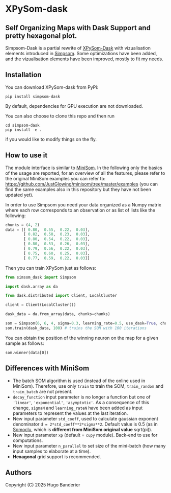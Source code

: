<h1>XPySom-dask</h1>

Self Organizing Maps with Dask Support and pretty hexagonal plot.
--------------------

Simpsom-Dask is a partial rewrite of [XPySom-Dask](https://github.com/jcfaracco/xpysom-dask) with vizualisation elements introduced in [Simpsom](https://github.com/fcomitani/simpsom). Some optimizations have been added, and the vizualisation elements have been improved, mostly to fit my needs.

Installation
---------------------

You can download XPySom-dask from PyPi:

    pip install simpsom-dask

By default, dependencies for GPU execution are not downloaded. 

You can also choose to clone this repo and then run
    
    cd simpsom-dask
    pip install -e .

if you would like to modify things on the fly.

How to use it
---------------------

The module interface is similar to [MiniSom](https://github.com/JustGlowing/minisom.git). In the following only the basics of the usage are reported, for an overview of all the features, please refer to the original MiniSom examples you can refer to: https://github.com/JustGlowing/minisom/tree/master/examples (you can find the same examples also in this repository but they have not been updated yet).

In order to use Simpsom you need your data organized as a Numpy matrix where each row corresponds to an observation or as list of lists like the following:

```python
chunks = (4, 2)
data = [[ 0.80,  0.55,  0.22,  0.03],
        [ 0.82,  0.50,  0.23,  0.03],
        [ 0.80,  0.54,  0.22,  0.03],
        [ 0.80,  0.53,  0.26,  0.03],
        [ 0.79,  0.56,  0.22,  0.03],
        [ 0.75,  0.60,  0.25,  0.03],
        [ 0.77,  0.59,  0.22,  0.03]]      
```

 Then you can train XPySom just as follows:

```python
from simsom_dask import Simpsom

import dask.array as da

from dask.distributed import Client, LocalCluster

client = Client(LocalCluster())

dask_data = da.from_array(data, chunks=chunks)

som = Simpsom(6, 6, 4, sigma=0.3, learning_rate=0.5, use_dask=True, chunks=chunks) # initialization of 6x6 SOM
som.train(dask_data, 100) # trains the SOM with 100 iterations
```

You can obtain the position of the winning neuron on the map for a given sample as follows:

```
som.winner(data[0])
```

Differences with MiniSom
---------------------
 - The batch SOM algorithm is used (instead of the online used in MiniSom). Therefore, use only `train` to train the SOM, `train_random` and `train_batch` are not present.
 - `decay_function` input parameter is no longer a function but one of `'linear'`,
 `'exponential'`, `'asymptotic'`. As a consequence of this change, `sigmaN` and `learning_rateN` have been added as input parameters to represent the values at the last iteration.
 - New input parameter `std_coeff`, used to calculate gaussian exponent denominator `d = 2*std_coeff**2*sigma**2`. Default value is 0.5 (as in [Somoclu](https://github.com/peterwittek/somoclu), which is **different from MiniSom original value** sqrt(pi)).
 - New input parameter `xp` (default = `cupy` module). Back-end to use for computations.
 - New input parameter `n_parallel` to set size of the mini-batch (how many input samples to elaborate at a time).
 - **Hexagonal** grid support is recommended.  


Authors
---------------------

Copyright (C) 2025 Hugo Banderier
